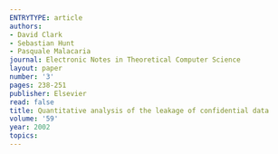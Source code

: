 ```yaml
---
ENTRYTYPE: article
authors:
- David Clark
- Sebastian Hunt
- Pasquale Malacaria
journal: Electronic Notes in Theoretical Computer Science
layout: paper
number: '3'
pages: 238-251
publisher: Elsevier
read: false
title: Quantitative analysis of the leakage of confidential data
volume: '59'
year: 2002
topics:
---
```

